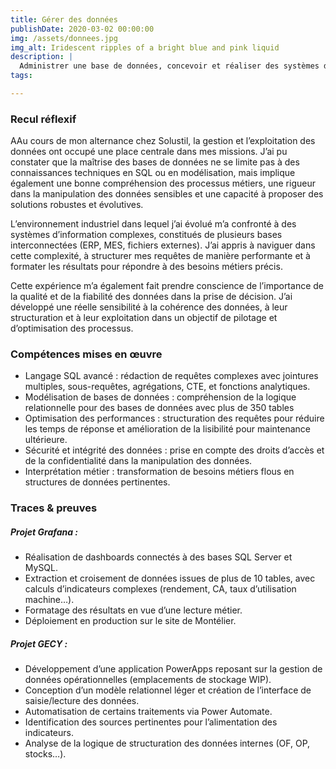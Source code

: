 ```yaml
---
title: Gérer des données
publishDate: 2020-03-02 00:00:00
img: /assets/donnees.jpg
img_alt: Iridescent ripples of a bright blue and pink liquid
description: |
  Administrer une base de données, concevoir et réaliser des systèmes d'informations décisionnels
tags:

---
```


### Recul réflexif

AAu cours de mon alternance chez Solustil, la gestion et l’exploitation des données ont occupé une place centrale dans mes missions. J’ai pu constater que la maîtrise des bases de données ne se limite pas à des connaissances techniques en SQL ou en modélisation, mais implique également une bonne compréhension des processus métiers, une rigueur dans la manipulation des données sensibles et une capacité à proposer des solutions robustes et évolutives.

L’environnement industriel dans lequel j’ai évolué m’a confronté à des systèmes d’information complexes, constitués de plusieurs bases interconnectées (ERP, MES, fichiers externes). J’ai appris à naviguer dans cette complexité, à structurer mes requêtes de manière performante et à formater les résultats pour répondre à des besoins métiers précis.

Cette expérience m’a également fait prendre conscience de l’importance de la qualité et de la fiabilité des données dans la prise de décision. J’ai développé une réelle sensibilité à la cohérence des données, à leur structuration et à leur exploitation dans un objectif de pilotage et d’optimisation des processus.

### Compétences mises en œuvre

- Langage SQL avancé : rédaction de requêtes complexes avec jointures multiples, sous-requêtes, agrégations, CTE, et fonctions analytiques.
- Modélisation de bases de données : compréhension de la logique relationnelle pour des bases de données avec plus de 350 tables
- Optimisation des performances : structuration des requêtes pour réduire les temps de réponse et amélioration de la lisibilité pour maintenance ultérieure.
- Sécurité et intégrité des données : prise en compte des droits d’accès et de la confidentialité dans la manipulation des données.
- Interprétation métier : transformation de besoins métiers flous en structures de données pertinentes.

### Traces & preuves

##### Projet Grafana :

- Réalisation de dashboards connectés à des bases SQL Server et MySQL.
- Extraction et croisement de données issues de plus de 10 tables, avec calculs d’indicateurs complexes (rendement, CA, taux d’utilisation machine…).
- Formatage des résultats en vue d’une lecture métier.
- Déploiement en production sur le site de Montélier.
  
##### Projet GECY :

- Développement d’une application PowerApps reposant sur la gestion de données opérationnelles (emplacements de stockage WIP).
- Conception d’un modèle relationnel léger et création de l’interface de saisie/lecture des données.
- Automatisation de certains traitements via Power Automate.
- Identification des sources pertinentes pour l’alimentation des indicateurs.
- Analyse de la logique de structuration des données internes (OF, OP, stocks…).
